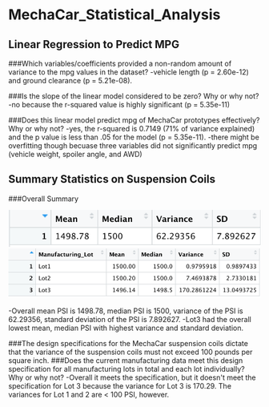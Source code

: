 # MechaCar_Statistical_Analysis
## Linear Regression to Predict MPG
###Which variables/coefficients provided a non-random amount of variance to the mpg values in the dataset?
-vehicle length (p = 2.60e-12) and ground clearance (p = 5.21e-08).

###Is the slope of the linear model considered to be zero? Why or why not?
-no because the r-squared value is highly significant (p = 5.35e-11)

###Does this linear model predict mpg of MechaCar prototypes effectively? Why or why not?
-yes, the r-squared is 0.7149 (71% of variance explained) and the p value is less than .05 for the model (p = 5.35e-11).
-there might be overfitting though becuase three variables did not significantly predict mpg (vehicle weight, spoiler angle, and AWD)

## Summary Statistics on Suspension Coils
###Overall Summary

![Overall Summary](OverallSummary.png)
![Lot Summary](Lot_Summary.png)


-Overall mean PSI is 1498.78, median PSI is 1500, variance of the PSI is 62.29356, standard deviation of the PSI is 7.892627.
-Lot3 had the overall lowest mean, median PSI with highest variance and standard deviation. 

###The design specifications for the MechaCar suspension coils dictate that the variance of the suspension coils must not exceed 100 pounds per square inch.
###Does the current manufacturing data meet this design specification for all manufacturing lots in total and each lot individually? Why or why not?
-Overall it meets the specification, but it doesn't meet the specification for Lot 3 because the variance for Lot 3 is 170.29. The variances for Lot 1 and 2 are < 100 PSI, however.